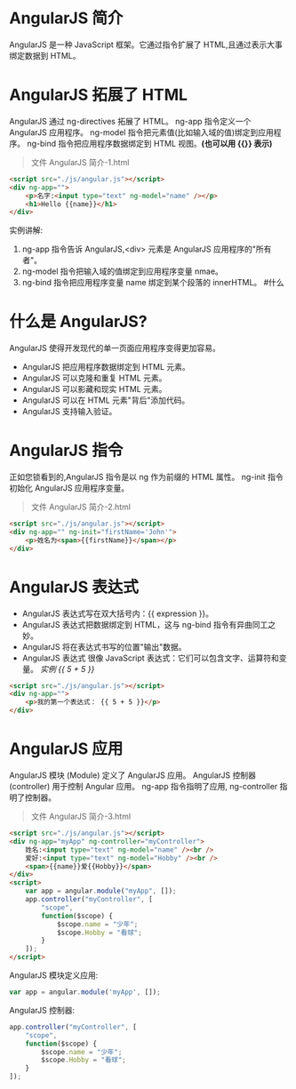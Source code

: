 # AngularJS 简介

AngularJS 是一种 JavaScript 框架。它通过指令扩展了 HTML,且通过表示大事绑定数据到 HTML。

# AngularJS 拓展了 HTML

AngularJS 通过 ng-directives 拓展了 HTML。
ng-app 指令定义一个 AngularJS 应用程序。
ng-model 指令把元素值(比如输入域的值)绑定到应用程序。
ng-bind 指令把应用程序数据绑定到 HTML 视图。**(也可以用 {{}} 表示)**

> 文件 AngularJS 简介-1.html

```html
<script src="./js/angular.js"></script>
<div ng-app="">
    <p>名字:<input type="text" ng-model="name" /></p>
    <h1>Hello {{name}}</h1>
</div>
```

实例讲解:

1. ng-app 指令告诉 AngularJS,\<div> 元素是 AngularJS 应用程序的"所有者"。
2. ng-model 指令把输入域的值绑定到应用程序变量 nmae。
3. ng-bind 指令把应用程序变量 name 绑定到某个段落的 innerHTML。 #什么

# 什么是 AngularJS?

AngularJS 使得开发现代的单一页面应用程序变得更加容易。

-   AngularJS 把应用程序数据绑定到 HTML 元素。
-   AngularJS 可以克隆和重复 HTML 元素。
-   AngularJS 可以影藏和现实 HTML 元素。
-   AngularJS 可以在 HTML 元素"背后"添加代码。
-   AngularJS 支持输入验证。

# AngularJS 指令

正如您锁看到的,AngularJS 指令是以 ng 作为前缀的 HTML 属性。
ng-init 指令初始化 AngularJS 应用程序变量。

> 文件 AngularJS 简介-2.html

```html
<script src="./js/angular.js"></script>
<div ng-app="" ng-init="firstName='John'">
    <p>姓名为<span>{{firstName}}</span></p>
</div>
```

# AngularJS 表达式

-   AngularJS 表达式写在双大括号内：{{ expression }}。
-   AngularJS 表达式把数据绑定到 HTML，这与 ng-bind 指令有异曲同工之妙。
-   AngularJS 将在表达式书写的位置"输出"数据。
-   AngularJS 表达式 很像 JavaScript 表达式：它们可以包含文字、运算符和变量。
    _实例 {{ 5 + 5 }}_

```html
<script src="./js/angular.js"></script>
<div ng-app="">
    <p>我的第一个表达式： {{ 5 + 5 }}</p>
</div>
```

# AngularJS 应用

AngularJS 模块 (Module) 定义了 AngularJS 应用。
AngularJS 控制器 (controller) 用于控制 Angular 应用。
ng-app 指令指明了应用, ng-controller 指明了控制器。

> 文件 AngularJS 简介-3.html

```html
<script src="./js/angular.js"></script>
<div ng-app="myApp" ng-controller="myController">
    姓名:<input type="text" ng-model="name" /><br />
    爱好:<input type="text" ng-model="Hobby" /><br />
    <span>{{name}}爱{{Hobby}}</span>
</div>
<script>
    var app = angular.module("myApp", []);
    app.controller("myController", [
        "scope",
        function($scope) {
            $scope.name = "少年";
            $scope.Hobby = "看球";
        }
    ]);
</script>
```

AngularJS 模块定义应用:

```JavaScript
var app = angular.module('myApp', []);
```

AngularJS 控制器:

```javascript
app.controller("myController", [
    "scope",
    function($scope) {
        $scope.name = "少年";
        $scope.Hobby = "看球";
    }
]);
```
